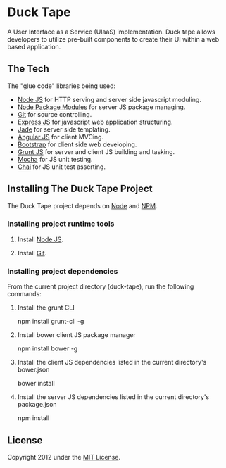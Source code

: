 # Duck Tape

A User Interface as a Service (UIaaS) implementation.
Duck tape allows developers to utilize pre-built components to create their UI within a web based application.

## The Tech

The "glue code" libraries being used:

* [Node JS](http://nodejs.org/) for HTTP serving and server side javascript moduling.
* [Node Package Modules](https://npmjs.org/) for server JS package managing.
* [Git](http://git-scm.com/) for source controlling.
* [Express JS](http://www.expressjs.com/) for javascript web application structuring.
* [Jade](http://www.jade-lang.com/) for server side templating.
* [Angular JS](http://angularjs.org/) for client MVCing.
* [Bootstrap](http://twitter.github.com/bootstrap/) for client side web developing.
* [Grunt JS](http://www.gruntjs.com/) for server and client JS building and tasking.
* [Mocha](http://visionmedia.github.io/mocha/) for JS unit testing.
* [Chai](http://chaijs.com/) for JS unit test asserting.

## Installing The Duck Tape Project

The Duck Tape project depends on [Node](http://nodejs.org/) and [NPM](http://npmjs.org/).

### Installing project runtime tools

1) Install [Node JS](http://nodejs.org/).

2) Install [Git](http://git-scm.com/). 

### Installing project dependencies

From the current project directory (duck-tape), run the following commands:

1) Install the grunt CLI

	npm install grunt-cli -g

2) Install bower client JS package manager

	npm install bower -g

3) Install the client JS dependencies listed in the current directory's bower.json

	bower install

4) Install the server JS dependencies listed in the current directory's package.json

	npm install

## License
Copyright 2012 under the [MIT License](LICENSE).
